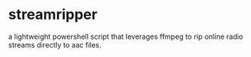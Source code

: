 # streamripper

a lightweight powershell script that leverages ffmpeg to rip online radio streams directly to aac files.

